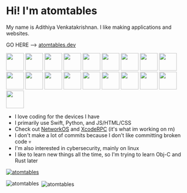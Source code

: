 # Hi! I'm atomtables
My name is Adithiya Venkatakrishnan. I like making applications and websites.

GO HERE --> [atomtables.dev](atomtables.dev)

<p>
  <img src="https://developer.apple.com/assets/elements/icons/xcode-12/xcode-12-96x96_2x.png" width="48" height="48">
  <img src="https://developer.apple.com/swift/images/swift-og.png" width="48" height="48">
  <img src="https://cdn3.iconfinder.com/data/icons/logos-and-brands-adobe/512/267_Python-512.png" width="48" height="48">
  <img src="https://storage.caktusgroup.com/media/blog-images/logo.png" width="48" height="48">
  <img src="https://cdn.pixabay.com/photo/2017/08/05/11/16/logo-2582748_1280.png" width="48" height="48">
  <img src="https://img-resize-cdn.joshmartin.ch/768x0%2Cc3537b9f46b5f6055fbc8b4cd03b6b2cc63fc2eefd3d8cd9f0c9f99a5933e496/https://joshmartin.ch/app/uploads/2017/10/css3.svg" width="48" height="48">
  <img src="https://logo.clearbit.com/tailwindcss.com" width="48" height="48">
  <img src="https://logo.clearbit.com/getbootstrap.com" width="48" height="48">
  <img src="https://upload.wikimedia.org/wikipedia/commons/6/6a/JavaScript-logo.png" width="48" height="48">
  <img src="https://avatars.githubusercontent.com/u/6412038?s=280&v=4" width="48" height="48">
  <img src="https://rafaelmartinez.gallerycdn.vsassets.io/extensions/rafaelmartinez/svelte-preview/2.7.1/1708372404714/Microsoft.VisualStudio.Services.Icons.Default" width="48" height="48">
  <img src="https://tiermaker.com/images/chart/chart/programming-language-984582/nasmpng.png" width="48" height="48">
  <img src="https://cdn.iconscout.com/icon/free/png-256/free-arduino-226072.png" width="48" height="48">
  <img src="https://avatars.githubusercontent.com/u/84764158?v=4" width="48" height="48">
  <img src="https://cdn.icon-icons.com/icons2/3053/PNG/512/burp_suite_macos_bigsur_icon_190319.png" width="48" height="48">
  <img src="https://upload.wikimedia.org/wikipedia/commons/thumb/f/f6/Ghidra_logo.svg/768px-Ghidra_logo.svg.png" width="48" height="48">
  <img src="https://static-00.iconduck.com/assets.00/apps-figma-icon-2048x2048-ctjj5ab7.png" width="48" height="48">
  <img src="https://www.svgrepo.com/show/353657/django-icon.svg" width="48" height="48">
  <img src="https://static-00.iconduck.com/assets.00/nodejs-icon-2048x2048-rueyo8fw.png" width="48" height="48">
</p>

- I love coding for the devices I have
- I primarily use Swift, Python, and JS/HTML/CSS
- Check out [NetworkOS](https://github.com/atomtables/NetworkOS) and [XcodeRPC](https://github.com/atomtables/XcodeRPC) (it's what im working on rn)
- I don't make a lot of commits because I don't like committing broken code 💀
- I'm also interested in cybersecurity, mainly on linux
- I like to learn new things all the time, so I'm trying to learn Obj-C and Rust later

<p align="left"> 
  <a href="https://github.com/ryo-ma/github-profile-trophy"><img src="https://github-profile-trophy.vercel.app/?username=atomtables&theme=onedark&rank=SECRET,AA,A&margin-w=15" alt="atomtables" /></a> 
</p>

<p><img align="left" src="https://github-readme-stats.vercel.app/api/top-langs?username=atomtables&show_icons=true&theme=dark&locale=en&layout=compact" alt="atomtables" /></p>
<p>&nbsp;<img align="center" src="https://github-readme-stats.vercel.app/api?username=atomtables&show_icons=true&theme=dark&locale=en&rank_icon=github" alt="atomtables" /></p>
